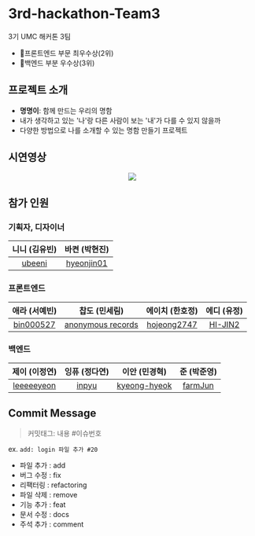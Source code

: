 # 3rd-hackathon-Team3
3기 UMC 해커톤 3팀
- 🏅프론트엔드 부문 최우수상(2위)
- 🏅백엔드 부분 우수상(3위)

## 프로젝트 소개
- **명명이**: 함께 만드는 우리의 명함
- 내가 생각하고 있는 '나'랑 다른 사람이 보는 '내'가 다를 수 있지 않을까
- 다양한 방법으로 나를 소개할 수 있는 명함 만들기 프로젝트

## 시연영상
<p align="center">
<img src="https://user-images.githubusercontent.com/97885933/201524991-da30e37b-ff10-4dc6-a0a7-7a1ac6ae2566.gif">
</p>

## 참가 인원
### 기획자, 디자이너
|니니 (김유빈)|바켠 (박현진)|
|:------:|:---:|
|[ubeeni](https://github.com/ubeeni)|[hyeonjin01](https://github.com/hyeonjin01)|
### 프론트엔드
|애라 (서예빈)|찹도 (민세림)|에이치 (한호정)|에디 (유정)|
|:------:|:---:|:------:|:---:|
|[bin000527](https://github.com/bin000527)|[anonymous records](https://github.com/anonymousRecords)|[hojeong2747](https://github.com/hojeong2747)|[HI-JIN2](https://github.com/HI-JIN2)|
### 백엔드
|제이 (이정연)|잉퓨 (정다연)|이안 (민경혁)|준 (박준영)|
|:------:|:---:|:------:|:---:|
|[leeeeeyeon](https://github.com/leeeeeyeon)|[inpyu](https://github.com/inpyu)|[kyeong-hyeok](https://github.com/kyeong-hyeok)|[farmJun](https://github.com/farmJun)|

## Commit Message

> 커밋태그: 내용 #이슈번호  

ex. `add: login 파일 추가 #20`

- 파일 추가 : add
- 버그 수정 : fix
- 리팩터링 : refactoring
- 파일 삭제 : remove
- 기능 추가 : feat
- 문서 수정 : docs
- 주석 추가 : comment
